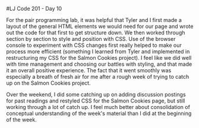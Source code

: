 #LJ Code 201 - Day 10

For the pair programming lab, it was helpful that Tyler and I first made a layout of the general HTML elements we would need for our page and wrote out the code for that first to get structure down. We then worked through section by section to style and position with CSS. Use of the browser console to experiment with CSS changes first really helped to make our process more efficient (something I learned from Tyler and implemented in restructuring my CSS for the Salmon Cookies project). I feel like we did well with time management and choosing our battles with styling, and that made it an overall positive experience. The fact that it went smoothly was especially a breath of fresh air for me after a rough week of trying to catch up on the Salmon Cookies project.

Over the weekend, I did some catching up on adding discussion postings for past readings and restyled CSS for the Salmon Cookies page, but still working through a lot of catch up. I feel much better about consolidation of conceptual understanding of the week's material than I did at the beginning of the week.
